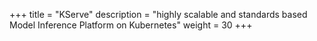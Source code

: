 +++
title = "KServe"
description = "highly scalable and standards based Model Inference Platform on Kubernetes"
weight = 30
+++
